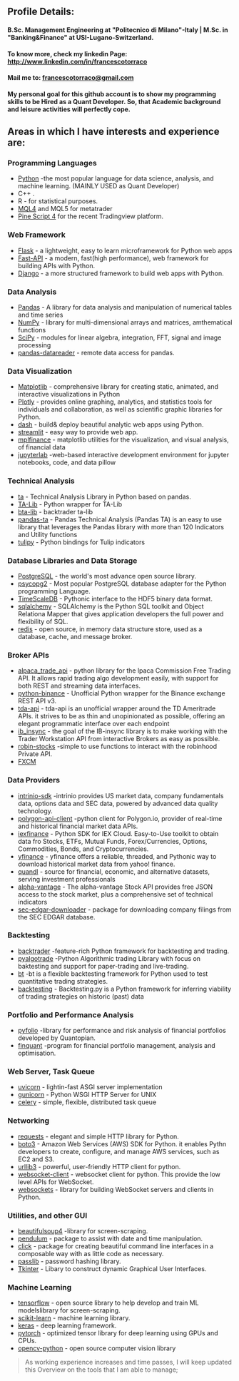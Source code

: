 ## Profile Details:
#### B.Sc. Management Engineering at "Politecnico di Milano"-Italy | M.Sc. in "Banking&Finance" at USI-Lugano-Switzerland. 

#### To know more, check my linkedin Page: http://www.linkedin.com/in/francescotorraco
#### Mail me to: francescotorraco@gmail.com
#### My personal goal for this github account is to show my programming skills to be Hired as a Quant Developer. So, that Academic background and leisure activities will perfectly cope.  

## Areas in which I have interests and experience are:

### Programming Languages
+ [Python](https://www.python.org/) -the most popular language for data science, analysis, and machine learning. (MAINLY USED as Quant Developer)
+ C++ .
+ R - for statistical purposes.
+ [MQL4](https://www.mql4.com/) and MQL5 for metatrader
+ [Pine Script 4](https://www.tradingview.com/pine-script-docs/en/v4/index.html) for the recent Tradingview platform.

### Web Framework
+ [Flask](https://flask.palletsprojects.com/en/1.1.x/) - a lightweight, easy to learn microframework for Python web apps
+ [Fast-API](https://fastapi.tiangolo.com/) - a modern, fast(high performance), web framework for building APIs with Python.
+ [Django](https://www.djangoproject.com/) - a more structured framework to build web apps with Python.

### Data Analysis
+ [Pandas](https://pandas.pydata.org/) - A library for data analysis and manipulation of numerical tables and time series
+ [NumPy](https://numpy.org/) - library for multi-dimensional arrays and matrices, amthematical functions
+ [SciPy](https://www.scipy.org/) - modules for linear algebra, integration, FFT, signal and image processing
+ [pandas-datareader](https://pandas-datareader.readthedocs.io/en/latest/) - remote data access for pandas.

### Data Visualization
+ [Matplotlib](https://matplotlib.org/) - comprehensive library for creating static, animated, and interactive visualizations in Python
+ [Plotly](https://pypi.org/project/plotly/) - provides online graphing, analytics, and statistics tools for individuals and collaboration, as well as scientific graphic libraries for Python.
+ [dash](https://plotly.com/dash/) - build& deploy beautiful analytic web apps using Python.
+ [streamlit](https://streamlit.io/) - easy way to provide web app.
+ [mplfinance](https://github.com/matplotlib/mplfinance) - matplotlib utilities for the visualization, and visual analysis, of financial data
+ [jupyterlab](https://jupyterlab.readthedocs.io/en/stable/) -web-based interactive development environment for jupyter notebooks, code, and data pillow

### Technical Analysis
+ [ta](https://technical-analysis-library-in-python.readthedocs.io/en/latest/) - Technical Analysis Library in Python based on pandas.
+ [TA-Lib](https://mrjbq7.github.io/ta-lib/) - Python wrapper for TA-Lib
+ [bta-lib](https://btalib.backtrader.com/) - backtrader ta-lib
+ [pandas-ta](https://btalib.backtrader.com/) - Pandas Technical Analysis (Pandas TA) is an easy to use library that leverages the Pandas library with more than 120 Indicators and Utility functions
+ [tulipy](https://github.com/cirla/tulipy) - Python bindings for Tulip indicators

### Database Libraries and Data Storage
+ [PostgreSQL](https://www.postgresql.org/) - the world's most advance open source library.
+ [psycopg2](https://pypi.org/project/psycopg2/) - Most popular PostgreSQL database adapter for the Python programming Language.
+ [TimeScaleDB](https://www.timescale.com/) - Pythonic interface to the HDF5 binary data format.
+ [sqlalchemy](https://www.sqlalchemy.org/) - SQLAlchemy is the Python SQL toolkit and Object Relationa Mapper that gives application developers the full power and flexibility of SQL.
+ [redis](https://redis.io/) - open source, in memory data structure store, used as a database, cache, and message broker.

### Broker APIs
+ [alpaca_trade_api](https://github.com/alpacahq/alpaca-trade-api-python) - python library for the lpaca Commission Free Trading API. It allows rapid trading algo development easily, with support for both REST and streaming data interfaces.
+ [python-binance](https://python-binance.readthedocs.io/en/latest/) - Unofficial Python wrapper for the Binance exchange REST API v3.
+ [tda-api](https://github.com/alexgolec/tda-api) - tda-api is an unofficial wrapper around the TD Ameritrade APIs. it strives to be as thin and unopinionated as possible, offering an elegant programmatic interface over each endpoint
+ [ib_insync](https://github.com/erdewit/ib_insync) - the goal of the IB-insync library is to make working with the Trader Workstation API from interactive Brokers as easy as possible.
+ [robin-stocks](https://robin-stocks.readthedocs.io/en/latest/) -simple to use functions to interact with the robinhood Private API.
+ [FXCM](https://www.fxcm.com/markets/)

### Data Providers
+ [intrinio-sdk](https://pypi.org/project/intrinio-sdk/) -intrinio provides US market data, company fundamentals data, options data and SEC data, powered by advanced data quality technology.
+ [polygon-api-client](https://polygon.io/sample-applications) -python client for Polygon.io, provider of real-time and historical financial market data APIs.
+ [iexfinance](https://www.iexcloud.io/) - Python SDK for IEX Cloud. Easy-to-Use toolkit to obtain data fro Stocks, ETFs, Mutual Funds, Forex/Currencies, Options, Commodities, Bonds, and Cryptocurrencies.
+ [yfinance](https://pypi.org/project/yfinance/) - yfinance offers a reliable, threaded, and Pythonic way to download historical market data from yahoo! finance.
+ [quandl](https://www.quandl.com/tools/python) - source for financial, economic, and alternative datasets, serving investment professionals
+ [alpha-vantage](https://alpha-vantage.readthedocs.io/en/latest/) - The alpha-vantage Stock API provides free JSON access to the stock market, plus a comprehensive set of technical indicators
+ [sec-edgar-downloader](https://sec-edgar-downloader.readthedocs.io/en/latest/) - package for downloading company filings from the SEC EDGAR database.

### Backtesting
+ [backtrader](https://www.backtrader.com/) -feature-rich Python framework for backtesting and trading.
+ [pyalgotrade](https://gbeced.github.io/pyalgotrade/) -Python Algorithmic trading Library with focus on baktesting and support for paper-trading and live-trading.
+ [bt](https://pmorissette.github.io/bt/) -bt is a flexible backtesting framework for Python used to test quantitative trading strategies.
+ [backtesting](https://kernc.github.io/backtesting.py/) - Backtesting.py is a Python framework for inferring viability of trading strategies on historic (past) data

### Portfolio and Performance Analysis
+ [pyfolio](https://github.com/quantopian/pyfolio) -library for performance and risk analysis of financial portfolios developed by Quantopian.
+ [finquant](https://finquant.readthedocs.io/en/latest/) -program for financial portfolio management, analysis and optimisation.

### Web Server, Task Queue
+ [uvicorn](https://www.uvicorn.org/) - lightin-fast ASGI server implementation
+ [gunicorn](https://gunicorn.org/) - Python WSGI HTTP Server for UNIX
+ [celery](https://docs.celeryproject.org/en/stable/) - simple, flexible, distributed task queue

### Networking 
+ [requests](https://requests.readthedocs.io/en/master/) - elegant and simple HTTP library for Python.
+ [boto3](https://boto3.amazonaws.com/v1/documentation/api/latest/index.html) - Amazon Web Services (AWS) SDK for Python. it enables Pythn developers to create, configure, and manage AWS services, such as EC2 and S3.
+ [urllib3](https://urllib3.readthedocs.io/en/latest/) - powerful, user-friendly HTTP client for python.
+ [websocket-client](https://pypi.org/project/websocket-client/) - websocket client for python. This provide the low level APIs for WebSocket.
+ [websockets](https://websockets.readthedocs.io/en/stable/intro.html) - library for building WebSocket servers and clients in Python.

### Utilities, and other GUI 
+ [beautifulsoup4](https://www.crummy.com/software/BeautifulSoup/) -library for screen-scraping.
+ [pendulum](https://pendulum.eustace.io/) - package to assist with date and time manipulation.
+ [click](https://click.palletsprojects.com/en/7.x/) - package for creating beautiful command line interfaces in a composable way with as little code as necessary.
+ [passlib](https://passlib.readthedocs.io/en/stable/) - password hashing library.
+ [Tkinter](https://docs.python.org/3/library/tkinter.html) - Libary to construct dynamic Graphical User Interfaces.

### Machine Learning  
+ [tensorflow](https://www.tensorflow.org/) - open source library to help develop and train ML modelslibrary for screen-scraping.
+ [scikit-learn](https://scikit-learn.org/stable/) - machine learning library.
+ [keras](https://keras.io/) - deep learning framework.
+ [pytorch](https://pytorch.org/) - optimized tensor library for deep learning using GPUs and CPUs.
+ [opencv-python](https://github.com/opencv/opencv-python) - open source computer vision library

>As working experience increases and time passes, I will keep updated this Overview on the tools that I am able to manage;
